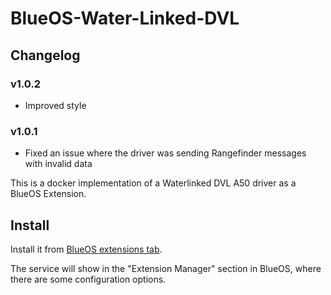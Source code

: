 # BlueOS-Water-Linked-DVL

## Changelog

### v1.0.2
 - Improved style

### v1.0.1
 - Fixed an issue where the driver was sending Rangefinder messages with invalid data

This is a docker implementation of a Waterlinked DVL A50 driver as a BlueOS Extension.

## Install

Install it from [BlueOS extensions tab](https://docs.bluerobotics.com/ardusub-zola/software/onboard/BlueOS-1.1/extensions/).

The service will show in the "Extension Manager" section in BlueOS, where there are some configuration options.
